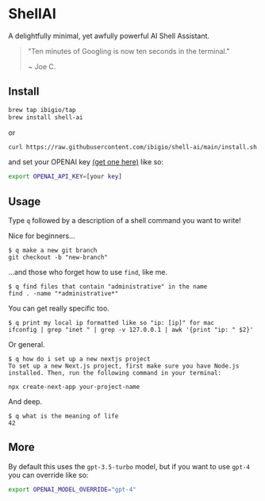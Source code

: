 # ShellAI
A delightfully minimal, yet awfully powerful AI Shell Assistant.

>
> "Ten minutes of Googling is now ten seconds in the terminal."
>
>   ~ Joe C.
>

## Install

```bash
brew tap ibigio/tap
brew install shell-ai
```

or

```bash
curl https://raw.githubusercontent.com/ibigio/shell-ai/main/install.sh | bash
```

and set your OPENAI key [(get one here)](https://platform.openai.com/account/api-keys) like so:

```bash
export OPENAI_API_KEY=[your key]
```

## Usage

Type `q` followed by a description of a shell command you want to write!

Nice for beginners...
```
$ q make a new git branch
git checkout -b "new-branch"
```

...and those who forget how to use `find`, like me.
```
$ q find files that contain "administrative" in the name
find . -name "*administrative*"
```

You can get really specific too.
```
$ q print my local ip formatted like so "ip: [ip]" for mac
ifconfig | grep "inet " | grep -v 127.0.0.1 | awk '{print "ip: " $2}'
```

Or general.
```
$ q how do i set up a new nextjs project
To set up a new Next.js project, first make sure you have Node.js installed. Then, run the following command in your terminal:

npx create-next-app your-project-name
```

And deep.
```
$ q what is the meaning of life
42
```

## More

By default this uses the `gpt-3.5-turbo` model, but if you want to use `gpt-4` you can override like so:

```bash
export OPENAI_MODEL_OVERRIDE="gpt-4"
```